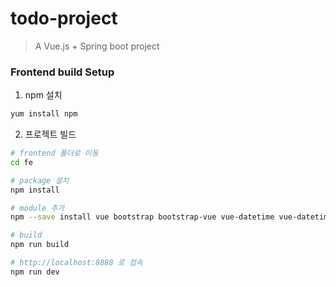 # todo-project

> A Vue.js + Spring boot project

### Frontend build Setup

 1. npm 설치
 ``` bash
 yum install npm

 ```
 
 2. 프로젝트 빌드
``` bash
# frontend 폴더로 이동
cd fe

# package 설치
npm install

# module 추가
npm --save install vue bootstrap bootstrap-vue vue-datetime vue-datetime-picker vue-star-rating moment vue-momentjs axios luxon

# build
npm run build

# http://localhost:8888 로 접속
npm run dev

```
